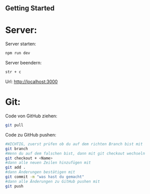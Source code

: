 ## Getting Started

# Server:

Server starten:
```bash
npm run dev
```
Server beendern:
```bash
str + c
```
Url:
[http://localhost:3000](http://localhost:3000)

# Git:

Code von GitHub ziehen:
```bash
git pull
```
Code zu GitHub pushen:
```bash
#WICHTIG, zuerst prüfen ob du auf dem richten Branch bist mit
git branch
#Wenn du auf dem falschen bist, dann mit git checkout wechseln
git checkout + <Name>
#dann alle neuen Zeilen hinzufügen mit
git add .
#dann Änderungen bestätigen mit
git commit -m "was hast du gemacht"
#dann alle Änderungen zu GitHub pushen mit
git push
```

